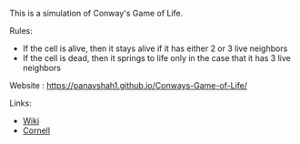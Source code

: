 This is a simulation of Conway's Game of Life.

Rules:
 - If the cell is alive, then it stays alive if it has either 2 or 3 live neighbors
 - If the cell is dead, then it springs to life only in the case that it has 3 live neighbors

Website : https://panavshah1.github.io/Conways-Game-of-Life/

Links:
- [Wiki](https://en.wikipedia.org/wiki/Conway%27s_Game_of_Life#:~:text=Common%20pattern%20types%20include%3A%20still,translate%20themselves%20across%20the%20grid.)
- [Cornell](https://pi.math.cornell.edu/~lipa/mec/lesson6.html)

